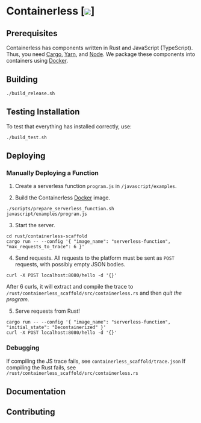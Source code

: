 # Containerless [![](https://github.com/umass-plasma/decontainerization/workflows/.github/workflows/main.yml/badge.svg)]

## Prerequisites

Containerless has components written in Rust and JavaScript (TypeScript).
Thus, you need [Cargo], [Yarn], and [Node]. We package these components
into containers using [Docker].

## Building

```
./build_release.sh
```

## Testing Installation

To test that everything has installed correctly, use:

```
./build_test.sh
```

## Deploying

### Manually Deploying a Function

1. Create a serverless function `program.js` in `/javascript/examples`.

2. Build the Containerless [Docker] image.

```
./scripts/prepare_serverless_function.sh javascript/examples/program.js
```

3. Start the server.

```
cd rust/containerless-scaffold
cargo run -- --config '{ "image_name": "serverless-function", "max_requests_to_trace": 6 }'
```

4. Send requests. All requests to the platform must be sent as `POST` requests,
with possibly empty JSON bodies.

```
curl -X POST localhost:8080/hello -d '{}'
```

After 6 curls, it will extract and compile the trace to
`/rust/containerless_scaffold/src/containerless.rs` and then *quit the
program*.

5. Serve requests from Rust!

```
cargo run -- --config '{ "image_name": "serverless-function", "initial_state": "Decontainerized" }'
curl -X POST localhost:8080/hello -d '{}'
```

### Debugging

If compiling the JS trace fails, see `containerless_scaffold/trace.json` 
If compiling the Rust fails, see `/rust/containerless_scaffold/src/containerless.rs`

## Documentation

## Contributing

[Cargo]: https://rustup.rs/
[Yarn]: https://yarnpkg.com/
[Node]: https://nodejs.org/
[Docker]: https://www.docker.com/